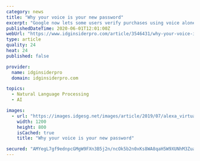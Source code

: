 ```yaml
---
category: news
title: "Why your voice is your new password"
excerpt: "Google now lets some users verify purchases using voice alone. It’s just the beginning. Welcome to the future of biometric ID and verification."
publishedDateTime: 2020-06-01T12:01:00Z
webUrl: "https://www.idginsiderpro.com/article/3546431/why-your-voice-is-your-new-password.html"
type: article
quality: 24
heat: 24
published: false

provider:
  name: idginsiderpro
  domain: idginsiderpro.com

topics:
  - Natural Language Processing
  - AI

images:
  - url: "https://images.idgesg.net/images/article/2019/07/alexa_virtual-assistant_echo_amazon-alexa_voice-control-100801663-large.jpg"
    width: 1200
    height: 800
    isCached: true
    title: "Why your voice is your new password"

secured: "AMYegL7gf9ednpcGMgW9FXn3B5j2n/ncOk5b2n0xKs8WA8qaH5W9XUNhM3ZuaCyI40V8cp+zZeviaZM7Rh0sBoKAxksOU65gj9GEt2MOrB1UDEc5GjtdpYvEq9T1Y95wJ6MXtYMCmCzhQ3/kVNwNYHnnaFquS1wDgo83iS/Z6KoDt82kDg6+QIxc7hcES/0+mf9P0pHwAgHmppuUM99CWZXK69N1BGZL6tzRIOH9Cgj9yLxwHJGqouW5AuX06m71giZkY2OZRp4wp9PBl2CIE1k25kikc68OPHsJ7r1TRvK4C3zTpCYO6EQaOzDltKrF2u/P22LmKVhdHn0gYhuXX+XKj6LYjuvLMi5MLqlEbaKsGL/mWRMdgh3PQcJt1J5GKtVs4gc/+T3V0Md+5NtD/Y3/lfyqb3BXpcxzoCp8dlmNilZsjnySL0mT1CaHFffDom+l1GVtCgTvunbbrC8tF8FcrkIlScNLT8KgwXRbriU=;fhNwbKj4KjxSNL/gwkxuXw=="
---
```


